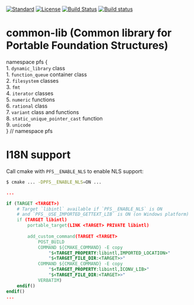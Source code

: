 [![Standard](https://img.shields.io/badge/C%2B%2B-11%2F14%2F17-blue)](https://en.wikipedia.org/wiki/C%2B%2B#Standardization)
[![License](https://img.shields.io/badge/license-MIT-blue.svg)](https://opensource.org/licenses/MIT)
[![Build Status](https://travis-ci.com/semenovf/common-lib.svg?branch=master)](https://travis-ci.com/semenovf/common-lib)
[![Build status](https://ci.appveyor.com/api/projects/status/bj7iu6bi1hf3r4w3?svg=true)](https://ci.appveyor.com/project/semenovf/common-lib)

# common-lib (Common library for Portable Foundation Structures)

namespace pfs {<br/>
    1. `dynamic_library` class<br/>
    1. `function_queue` container class<br/>
    2. `filesystem` classes<br/>
    3. `fmt`<br/>
    4. `iterator` classes<br/>
    5. `numeric` functions<br/>
    6. `rational` class<br/>
    7. `variant` class and functions<br/>
    8. `static_unique_pointer_cast` function<br/>
    9. `unicode`<br/>
} // namespace pfs<br/>

# I18N support

Call cmake with `PFS__ENABLE_NLS` to enable NLS support:

```sh
$ cmake ... -DPFS__ENABLE_NLS=ON ...
```

```cmake
...

if (TARGET <TARGET>)
    # Target `libintl` available if `PFS__ENABLE_NLS` is ON 
    # and `PFS__USE_IMPORTED_GETTEXT_LIB` is ON (on Windows platform)
    if (TARGET libintl)
        portable_target(LINK <TARGET> PRIVATE libintl)
        
        add_custom_command(TARGET <TARGET>
            POST_BUILD
            COMMAND ${CMAKE_COMMAND} -E copy 
                "$<TARGET_PROPERTY:libintl,IMPORTED_LOCATION>"
                "$<TARGET_FILE_DIR:<TARGET>>"
            COMMAND ${CMAKE_COMMAND} -E copy 
                "$<TARGET_PROPERTY:libintl,ICONV_LIB>"
                "$<TARGET_FILE_DIR:<TARGET>>"
            VERBATIM)
    endif()
endif()
...
```